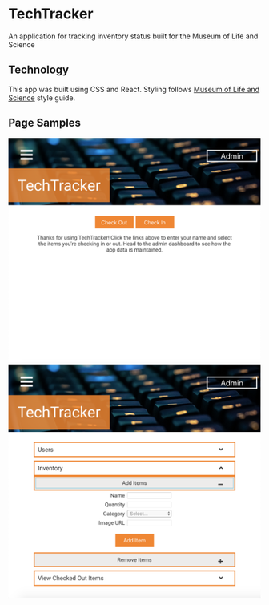 # TechTracker
An application for tracking inventory status built for the Museum of Life and Science

## Technology
This app was built using CSS and React. Styling follows [Museum of Life and Science](https://lifeandscience.org) style guide.

## Page Samples

<img src="public/ScreenShot1.png" width="640"/>
<img src="public/ScreenShot2.png" width="640"/>
